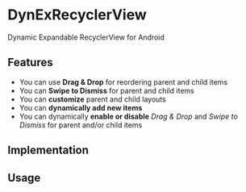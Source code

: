 # DynExRecyclerView
Dynamic Expandable RecyclerView for Android

## Features
- You can use **Drag & Drop** for reordering parent and child items
- You can **Swipe to Dismiss** for parent and child items
- You can **customize** parent and child layouts
- You can **dynamically add new items**
- You can dynamically **enable or disable** *Drag & Drop* and *Swipe to Dismiss* for parent and/or child items 

## Implementation

## Usage
